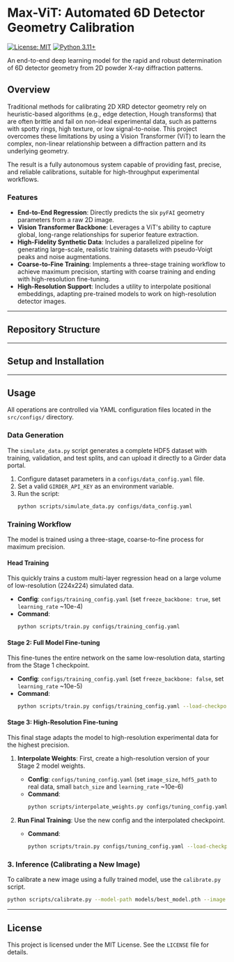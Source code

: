 # Max-ViT: Automated 6D Detector Geometry Calibration

[![License: MIT](https://img.shields.io/badge/License-MIT-yellow.svg)](https://opensource.org/licenses/MIT)
[![Python 3.11+](https://img.shields.io/badge/python-3.11+-blue.svg)](https://www.python.org/downloads/)

An end-to-end deep learning model for the rapid and robust determination of 6D detector geometry from 2D powder X-ray diffraction patterns.

## Overview

Traditional methods for calibrating 2D XRD detector geometry rely on heuristic-based algorithms (e.g., edge detection, Hough transforms) that are often brittle and fail on non-ideal experimental data, such as patterns with spotty rings, high texture, or low signal-to-noise. This project overcomes these limitations by using a Vision Transformer (ViT) to learn the complex, non-linear relationship between a diffraction pattern and its underlying geometry.

The result is a fully autonomous system capable of providing fast, precise, and reliable calibrations, suitable for high-throughput experimental workflows.

### Features

* **End-to-End Regression**: Directly predicts the six `pyFAI` geometry parameters from a raw 2D image.
* **Vision Transformer Backbone**: Leverages a ViT's ability to capture global, long-range relationships for superior feature extraction.
* **High-Fidelity Synthetic Data**: Includes a parallelized pipeline for generating large-scale, realistic training datasets with pseudo-Voigt peaks and noise augmentations.
* **Coarse-to-Fine Training**: Implements a three-stage training workflow to achieve maximum precision, starting with coarse training and ending with high-resolution fine-tuning.
* **High-Resolution Support**: Includes a utility to interpolate positional embeddings, adapting pre-trained models to work on high-resolution detector images.

---
## Repository Structure


---
## Setup and Installation


---
## Usage

All operations are controlled via YAML configuration files located in the `src/configs/` directory.

### Data Generation

The `simulate_data.py` script generates a complete HDF5 dataset with training, validation, and test splits, and can upload it directly to a Girder data portal.

1.  Configure dataset parameters in a `configs/data_config.yaml` file.
2.  Set a valid `GIRDER_API_KEY` as an environment variable.
3.  Run the script:
    ```bash
    python scripts/simulate_data.py configs/data_config.yaml
    ```

### Training Workflow

The model is trained using a three-stage, coarse-to-fine process for maximum precision.

#### Head Training 
This quickly trains a custom multi-layer regression head on a large volume of low-resolution (224x224) simulated data.

* **Config**: `configs/training_config.yaml` (set `freeze_backbone: true`, set `learning_rate` ~10e-4)
* **Command**:
    ```bash
    python scripts/train.py configs/training_config.yaml
    ```

#### Stage 2: Full Model Fine-tuning
This fine-tunes the entire network on the same low-resolution data, starting from the Stage 1 checkpoint.

* **Config**: `configs/training_config.yaml` (set `freeze_backbone: false`, set `learning_rate` ~10e-5)
* **Command**:
    ```bash
    python scripts/train.py configs/training_config.yaml --load-checkpoint models/trained_head.pth
    ```

#### Stage 3: High-Resolution Fine-tuning
This final stage adapts the model to high-resolution experimental data for the highest precision.

1.  **Interpolate Weights**: First, create a high-resolution version of your Stage 2 model weights.
    * **Config**: `configs/tuning_config.yaml` (set `image_size`, `hdf5_path` to real data, small `batch_size` and `learning_rate` ~10e-6)
    * **Command**:
        ```bash
        python scripts/interpolate_weights.py configs/tuning_config.yaml models/trained_model.pth models/interpolated_model.pth
        ```

2.  **Run Final Training**: Use the new config and the interpolated checkpoint.
    * **Command**:
        ```bash
        python scripts/train.py configs/tuning_config.yaml --load-checkpoint models/interpolated_model.pth
        ```

### 3. Inference (Calibrating a New Image)

To calibrate a new image using a fully trained model, use the `calibrate.py` script.

```bash
python scripts/calibrate.py --model-path models/best_model.pth --image path/to/my_image.tif --output my_calibration.poni
```

---
## License

This project is licensed under the MIT License. See the `LICENSE` file for details.